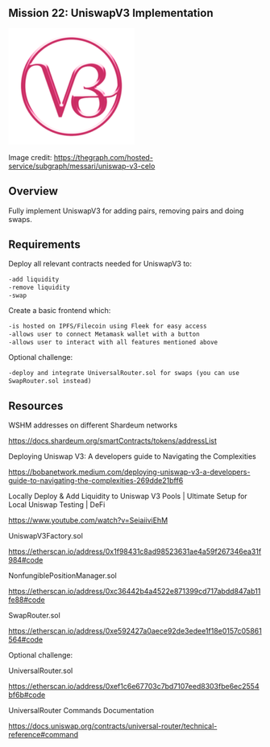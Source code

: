 ## Mission 22: UniswapV3 Implementation 

<img src="images/uniswapv3.png" alt="uniswapv3"/>

Image credit: https://thegraph.com/hosted-service/subgraph/messari/uniswap-v3-celo

## Overview

Fully implement UniswapV3 for adding pairs, removing pairs and doing swaps. 

## Requirements

Deploy all relevant contracts needed for UniswapV3 to:
    
    -add liquidity 
    -remove liquidity 
    -swap

Create a basic frontend which:

    -is hosted on IPFS/Filecoin using Fleek for easy access
    -allows user to connect Metamask wallet with a button
    -allows user to interact with all features mentioned above

Optional challenge:

    -deploy and integrate UniversalRouter.sol for swaps (you can use SwapRouter.sol instead)

## Resources

WSHM addresses on different Shardeum networks

https://docs.shardeum.org/smartContracts/tokens/addressList

Deploying Uniswap V3: A developers guide to Navigating the Complexities

https://bobanetwork.medium.com/deploying-uniswap-v3-a-developers-guide-to-navigating-the-complexities-269dde21bff6

Locally Deploy & Add Liquidity to Uniswap V3 Pools | Ultimate Setup for Local Uniswap Testing | DeFi

https://www.youtube.com/watch?v=SeiaiiviEhM

UniswapV3Factory.sol

https://etherscan.io/address/0x1f98431c8ad98523631ae4a59f267346ea31f984#code

NonfungiblePositionManager.sol

https://etherscan.io/address/0xc36442b4a4522e871399cd717abdd847ab11fe88#code

SwapRouter.sol

https://etherscan.io/address/0xe592427a0aece92de3edee1f18e0157c05861564#code

Optional challenge:

UniversalRouter.sol

https://etherscan.io/address/0xef1c6e67703c7bd7107eed8303fbe6ec2554bf6b#code

UniversalRouter Commands Documentation

https://docs.uniswap.org/contracts/universal-router/technical-reference#command